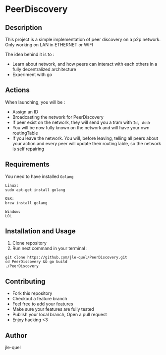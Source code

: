 # PeerDiscovery

## Description

This project is a simple implementation of peer discovery on a p2p network.
Only working on LAN in ETHERNET or WIFI

The idea behind it is to :
- Learn about network, and how peers can interact with each others in a fully decentralized architecture
- Experiment with go

## Actions

When launching, you will be :
- Assign an ID
- Broadcasting the network for PeerDiscovery
- If peer exist on the network, they will send you a tram with `Id, Addr`
- You will be now fully known on the network and will have your own routingTable
- If you leave the network. You will, before leaving, telling all peers about your action and every peer will update their routingTable, so the network is self repairing

## Requirements

You need to have installed `Golang`

```
Linux:
sudo apt-get install golang

OSX:
brew install golang

Window:
LOL
```

## Installation and Usage

1. Clone repository
2. Run next command in your terminal :

```
git clone https://github.com/jle-quel/PeerDiscovery.git
cd PeerDiscovery && go build
./PeerDiscovery
```

## Contributing

- Fork this repository
- Checkout a feature branch
- Feel free to add your features
- Make sure your features are fully tested
- Publish your local branch, Open a pull request
- Enjoy hacking <3

## Author

jle-quel
